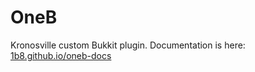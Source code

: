 # OneB
Kronosville custom Bukkit plugin. Documentation is here:
[1b8.github.io/oneb-docs](http://1b8.github.io/oneb-docs)
